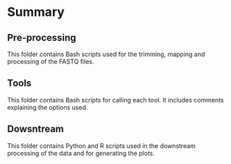 # Summary

## Pre-processing
This folder contains Bash scripts used for the trimming, mapping and processing of the FASTQ files.

## Tools
This folder contains  Bash scripts for calling each tool. It includes comments explaining the options used.

## Dowsntream
This folder contains Python and R scripts used in the downstream processing of the data and for generating the plots. 

